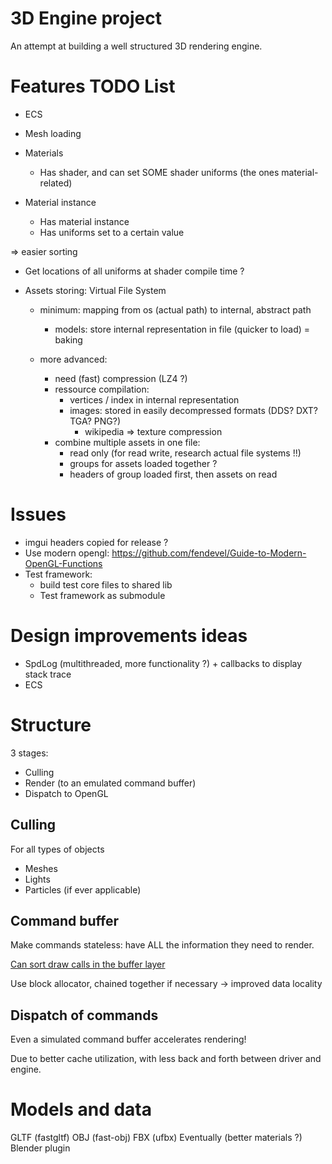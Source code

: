 # 3D Engine project

An attempt at building a well structured 3D rendering engine.

# Features TODO List

- ECS

- Mesh loading

- Materials
    - Has shader, and can set SOME shader uniforms (the ones material-related)
- Material instance
    - Has material instance
    - Has uniforms set to a certain value

=> easier sorting

- Get locations of all uniforms at shader compile time ?

- Assets storing: Virtual File System
    - minimum: mapping from os (actual path) to internal, abstract path
        - models: store internal representation in file (quicker to load) = baking

    - more advanced: 
        - need (fast) compression (LZ4 ?)
        - ressource compilation:
            - vertices / index in internal representation
            - images: stored in easily decompressed formats (DDS? DXT? TGA? PNG?)
                - wikipedia => texture compression
        - combine multiple assets in one file: 
            - read only (for read write, research actual file systems !!)
            - groups for assets loaded together ?
            - headers of group loaded first, then assets on read


# Issues

- imgui headers copied for release ?
- Use modern opengl: https://github.com/fendevel/Guide-to-Modern-OpenGL-Functions
- Test framework: 
    - build test core files to shared lib
    - Test framework as submodule

# Design improvements ideas

- SpdLog (multithreaded, more functionality ?) + callbacks to display stack trace
- ECS

# Structure

3 stages:

- Culling
- Render (to an emulated command buffer)
- Dispatch to OpenGL

## Culling

For all types of objects

- Meshes
- Lights
- Particles (if ever applicable)

## Command buffer

Make commands stateless: have ALL the information they need to render.

[Can sort draw calls in the buffer layer](https://realtimecollisiondetection.net/blog/?p=86)

Use block allocator, chained together if necessary -> improved data locality

## Dispatch of commands

Even a simulated command buffer accelerates rendering!

Due to better cache utilization, with less back and forth between driver and
engine.


# Models and data

GLTF (fastgltf)
OBJ (fast-obj)
FBX (ufbx)
Eventually (better materials ?) Blender plugin
